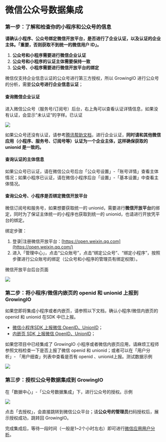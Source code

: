 # 微信公众号数据集成

### 第一步：了解和检查你的小程序和公众号的信息 <a id="di-yi-bu-le-jie-he-jian-cha-ni-de-xiao-cheng-xu-he-gong-zhong-hao-de-xin-xi"></a>

**请确认小程序、公众号绑定微信开放平台，是否进行了企业认证，以及认证的企业主体。「重要，否则获取不到统一的微信用户 ID」。**

1. **公众号和小程序需要进行微信企业认证**
2. **公众号和小程序的认证主体需要保持一致**
3. **公众号、小程序需要进行微信开放平台的绑定**

微信仅支持企业信息认证的公众号进行第三方授权，所以 GrowingIO 进行公众号的分析，需要**公众号进行企业信息认证**；

#### 查询微信企业认证 <a id="cha-xun-wei-xin-qi-ye-ren-zheng"></a>

进入微信公众号（服务号/订阅号）后台，右上角可以查看认证详情信息，如果没有认证，会显示”未认证“的字样。已认证

![](https://docs.growingio.com/.gitbook/assets/-LGNxeGABUADKiTWTaEM-LmIlvzi0Cu7jSExGzBj-LmIymK3VO-vkRl13bWvimage.png)

如果公众号还没有认证，请参考[腾讯帮助文档](https://kf.qq.com/faq/161220Brem2Q161220uUjERB.html)，进行企业认证，**同时请和其他微信应用（小程序、服务号、订阅号等）认证为一个企业主体，这样确保获取的 unionid 是一致的。**

#### 查询认证的主体信息 <a id="cha-xun-ren-zheng-de-zhu-ti-xin-xi"></a>

如果公众号已认证，请在微信公众号后台「公众号设置」-「账号详情」查看主体情况；如果小程序已认证，请在微信小程序后台「设置」-「基本设置」中查看主体情况。

#### 查询公众号、小程序是否绑定微信开放平台 <a id="cha-xun-gong-zhong-hao-xiao-cheng-xu-yuan-shi-fou-bang-ding-wei-xin-kai-fang-ping-tai"></a>

微信订阅号和服务号，如果想要获取统一的 unionid，需要进行**微信开放平台**的绑定，同时为了保证主体统一的小程序也获取到统一的 unionid，也请进行开放凭平台的绑定。

绑定步骤：

1. 登录\|注册微信开放平台：[https://open.weixin.qq.com](https://open.weixin.qq.com/)​
2. 进入「管理中心」，点击“公众账号”，点击“绑定公众号”、“绑定小程序”，按照步骤进行公众账号的绑定（公众号和小程序的管理员有绑定权限）。

微信开放平台后台页面

![](https://docs.growingio.com/.gitbook/assets/-LGNxeGABUADKiTWTaEM-Lmn5ePx-4cqahcZrnBG-LmnAuB8c3DDI13JqVukimage.png)

### **第二步：将小程序/微信内嵌页的 openid 和 unionid 上报到 GrowingIO** <a id="di-er-bu-jiang-xiao-cheng-xu-wei-xin-nei-qian-ye-de-openid-he-unionid-shang-bao-dao-growingio"></a>

如果您即将集成小程序或者内嵌页，请参照以下文档，确认小程序/微信内嵌页的 openid 和 unionid 在SDK 中已上报。

* ​[微信小程序SDK 上报微信 OpenID、UnionID](../../developer-manual/sdkintegrated/other-sdk/minp-sdk.md#4-wei-xin-yong-hu-xin-xi-de-pei-zhi)；
* ​[内嵌页 SDK 上报微信 OpenID、UnionID](../../developer-manual/sdkintegrated/other-sdk/h5-sdk.md#wei-xin-yong-hu-xin-xi-de-pei-zhi)；​

如果您项目中已经集成了 GrowingIO 小程序或者微信内嵌页应用，请麻烦工程师参照文档检查一下是否上报了微信 openid 和 unionid；或者可以在「用户分析」- 「用户细查」列表中查看是否有 openid 、unionid上报。测试数据示例

![](https://docs.growingio.com/.gitbook/assets/-LGNxeGABUADKiTWTaEM-LmIlvzi0Cu7jSExGzBj-LmJ7RQQVigjBEvb3BXwimage.png)

### **第三步：授权公众号数据集成到 GrowingIO** <a id="di-san-bu-shou-quan-gong-zhong-hao-shu-ju-ji-cheng-dao-growingio"></a>

在「数据中心」-「公众号数据集成」下，进行公众号的授权。示例

![](https://docs.growingio.com/.gitbook/assets/-LGNxeGABUADKiTWTaEM-LmIlvzi0Cu7jSExGzBj-LmJ7xq5Eal5zaOja54Vimage.png)

点击「去授权」，会直接跳转到微信公众平台；请**公众号的管理员**扫码授权后，展示授权成功，跳转回 GrowingIO。

完成集成后，等待一段时间（一般是1~2个小时左右）即可进行[微信应用用户分析](../uesr-analysis/wx-user.md)。



